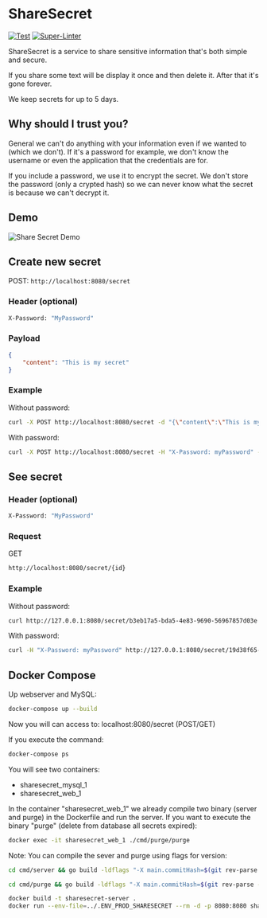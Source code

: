 # ShareSecret

[![Test](https://github.com/bernardosecades/sharesecret/workflows/Test/badge.svg)](https://github.com/bernardosecades/sharesecret/actions)
[![Super-Linter](https://github.com/bernardosecades/sharesecret/workflows/Super-Linter/badge.svg)](https://github.com/bernardosecades/sharesecret/actions)

ShareSecret is a service to share sensitive information that's both simple and secure.

If you share some text will be display it once and then delete it. After that it's gone forever.

We keep secrets for up to 5 days.

## Why should I trust you?

General we can't do anything with your information even if we wanted to (which we don't). If it's a password for example, we don't know the username or even the application that the credentials are for.

If you include a password, we use it to encrypt the secret. We don't store the password (only a crypted hash) so we can never know what the secret is because we can't decrypt it.

## Demo

![Share Secret Demo](demo/demo.gif)

## Create new secret

POST: `http://localhost:8080/secret`

### Header (optional)

```bash
X-Password: "MyPassword"
```

### Payload

```json
{
    "content": "This is my secret"
}
```

### Example

Without password:

```bash
curl -X POST http://localhost:8080/secret -d "{\"content\":\"This is my secret\"}"
```

With password:

```bash
curl -X POST http://localhost:8080/secret -H "X-Password: myPassword" -d "{\"content\":\"This is my secret\"}"
```

## See secret

### Header (optional)

```bash
X-Password: "MyPassword"
```

### Request

GET
```bash 
http://localhost:8080/secret/{id}
```

### Example

Without password:

```bash 
curl http://127.0.0.1:8080/secret/b3eb17a5-bda5-4e83-9690-56967857d03e
```

With password:

```bash
curl -H "X-Password: myPassword" http://127.0.0.1:8080/secret/19d38f65-18c3-4d06-9685-9b705ee9d734
```

## Docker Compose

Up webserver and MySQL:

```bash
docker-compose up --build
```

Now you will can access to: localhost:8080/secret (POST/GET)

If you execute the command:

```bash
docker-compose ps
```

You will see two containers:

- sharesecret_mysql_1
- sharesecret_web_1

In the container "sharesecret_web_1" we already compile two binary (server and purge) in the Dockerfile and run the server. If
you want to execute the binary "purge" (delete from database all secrets expired):

```bash
docker exec -it sharesecret_web_1 ./cmd/purge/purge
```

Note: You can compile the sever and purge using flags for version:

```bash
cd cmd/server && go build -ldflags "-X main.commitHash=$(git rev-parse --short HEAD)"
```

```bash
cd cmd/purge && go build -ldflags "-X main.commitHash=$(git rev-parse --short HEAD)"
```

```bash
docker build -t sharesecret-server .
docker run --env-file=../.ENV_PROD_SHARESECRET --rm -d -p 8080:8080 sharesecret-server
```
